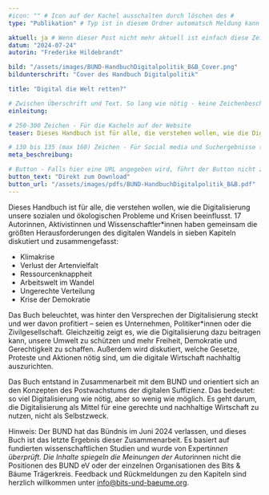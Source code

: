 ```yaml
---
#icon: "" # Icon auf der Kachel ausschalten durch löschen des #
type: "Publikation" # Typ ist in diesem Ordner automatsch Meldung kann aber hier überschrieben werden z.B. mit "Veröffentlichung" - der Typ erscheint in der Kachel

aktuell: ja # Wenn dieser Post nicht mehr aktuell ist einfach diese Zeile mit # auskommentieren
datum: "2024-07-24"
autorin: "Frederike Hildebrandt"

bild: "/assets/images/BUND-HandbuchDigitalpolitik_B&B_Cover.png"
bildunterschrift: "Cover des Handbuch Digitalpolitik"

title: "Digital die Welt retten?"

# Zwischen Überschrift und Text. So lang wie nötig - keine Zeichenbeschränkung
einleitung: 

# 250-300 Zeichen - Für die Kacheln auf der Website
teaser: Dieses Handbuch ist für alle, die verstehen wollen, wie die Digitalisierung unsere sozialen und ökologischen Probleme und Krisen beeinflusst.

# 130 bis 135 (max 160) Zeichen - Für Social media und Suchergebnisse (also extern)
meta_beschreibung: 

# Button - Falls hier eine URL angegeben wird, führt der Button nicht zur eigenen Seite sondern direkt zur URL
button_text: "Direkt zum Download"
button_url: "/assets/images/pdfs/BUND-HandbuchDigitalpolitik_B&B.pdf"
---
```

Dieses Handbuch ist für alle, die verstehen wollen, wie die Digitalisierung unsere sozialen und ökologischen Probleme und Krisen beeinflusst. 17 Autorinnen, Aktivistinnen und Wissenschaftler*innen haben gemeinsam die größten Herausforderungen des digitalen Wandels in sieben Kapiteln diskutiert und zusammengefasst:

* Klimakrise
* Verlust der Artenvielfalt
* Ressourcenknappheit
* Arbeitswelt im Wandel
* Ungerechte Verteilung
* Krise der Demokratie

Das Buch beleuchtet, was hinter den Versprechen der Digitalisierung steckt und wer davon profitiert – seien es Unternehmen, Politiker*innen oder die Zivilgesellschaft. Gleichzeitig zeigt es, wie die Digitalisierung dazu beitragen kann, unsere Umwelt zu schützen und mehr Freiheit, Demokratie und Gerechtigkeit zu schaffen. Außerdem wird diskutiert, welche Gesetze, Proteste und Aktionen nötig sind, um die digitale Wirtschaft nachhaltig auszurichten.

Das Buch entstand in Zusammenarbeit mit dem BUND und orientiert sich an den Konzepten des Postwachstums der digitalen Suffizienz. Das bedeutet: so viel Digitalisierung wie nötig, aber so wenig wie möglich. Es geht darum, die Digitalisierung als Mittel für eine gerechte und nachhaltige Wirtschaft zu nutzen, nicht als Selbstzweck.


Hinweis: Der BUND hat das Bündnis im Juni 2024 verlassen, und dieses Buch ist das letzte Ergebnis dieser Zusammenarbeit. Es basiert auf fundierten wissenschaftlichen Studien und wurde von Expert*innen überprüft. Die Inhalte spiegeln die Meinungen der Autor*innen nicht die Positionen des BUND eV oder der einzelnen Organisationen des Bits & Bäume Trägerkreis. Feedback und Rückmeldungen zu den Kapiteln sind herzlich willkommen unter info@bits-und-baeume.org.